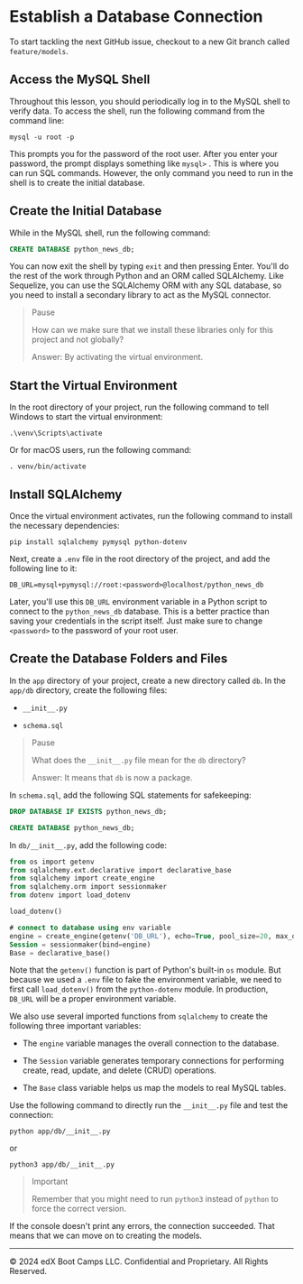 # Establish a Database Connection

To start tackling the next GitHub issue, checkout to a new Git branch called `feature/models`.

## Access the MySQL Shell

Throughout this lesson, you should periodically log in to the MySQL shell to verify data. To access the shell, run the following command from the command line:

```console
mysql -u root -p
```

This prompts you for the password of the root user. After you enter your password, the prompt displays something like `mysql>` . This is where you can run SQL commands. However, the only command you need to run in the shell is to create the initial database.

## Create the Initial Database

While in the MySQL shell, run the following command:

```sql
CREATE DATABASE python_news_db;
```

You can now exit the shell by typing `exit` and then pressing Enter. You'll do the rest of the work through Python and an ORM called SQLAlchemy. Like Sequelize, you can use the SQLAlchemy ORM with any SQL database, so you need to install a secondary library to act as the MySQL connector.

> Pause
> 
> How can we make sure that we install these libraries only for this project and not globally?
>
> Answer: By activating the virtual environment.

## Start the Virtual Environment

In the root directory of your project, run the following command to tell Windows to start the virtual environment:

```console
.\venv\Scripts\activate
```

Or for macOS users, run the following command:

```console
. venv/bin/activate
```

## Install SQLAlchemy

Once the virtual environment activates, run the following command to install the necessary dependencies:

```console
pip install sqlalchemy pymysql python-dotenv
```

Next, create a `.env` file in the root directory of the project, and add the following line to it:

```
DB_URL=mysql+pymysql://root:<password>@localhost/python_news_db
```

Later, you'll use this `DB_URL` environment variable in a Python script to connect to the `python_news_db` database. This is a better practice than saving your credentials in the script itself. Just make sure to change `<password>` to the password of your root user.

## Create the Database Folders and Files

In the `app` directory of your project, create a new directory called `db`. In the `app/db` directory, create the following files:

* `__init__.py`

* `schema.sql`

> Pause
>
> What does the `__init__.py` file mean for the `db` directory?
>
> Answer: It means that `db` is now a package.

In `schema.sql`, add the following SQL statements for safekeeping:

```sql
DROP DATABASE IF EXISTS python_news_db;

CREATE DATABASE python_news_db;
```

In `db/__init__.py`, add the following code:

``` sql
from os import getenv
from sqlalchemy.ext.declarative import declarative_base
from sqlalchemy import create_engine
from sqlalchemy.orm import sessionmaker
from dotenv import load_dotenv

load_dotenv()

# connect to database using env variable
engine = create_engine(getenv('DB_URL'), echo=True, pool_size=20, max_overflow=0)
Session = sessionmaker(bind=engine)
Base = declarative_base()
```

Note that the `getenv()` function is part of Python's built-in `os` module. But because we used a `.env` file to fake the environment variable, we need to first call `load_dotenv()` from the `python-dotenv` module. In production, `DB_URL` will be a proper environment variable.

We also use several imported functions from `sqlalchemy` to create the following three important variables:

* The `engine` variable manages the overall connection to the database.

* The `Session` variable generates temporary connections for performing create, read, update, and delete (CRUD) operations.

* The `Base` class variable helps us map the models to real MySQL tables.

Use the following command to directly run the `__init__.py` file and test the connection:

```console
python app/db/__init__.py
```

or

```console
python3 app/db/__init__.py
```
>Important
>
>Remember that you might need to run `python3` instead of `python` to force the correct version.

If the console doesn't print any errors, the connection succeeded. That means that we can move on to creating the models.

---
© 2024 edX Boot Camps LLC. Confidential and Proprietary. All Rights Reserved.
